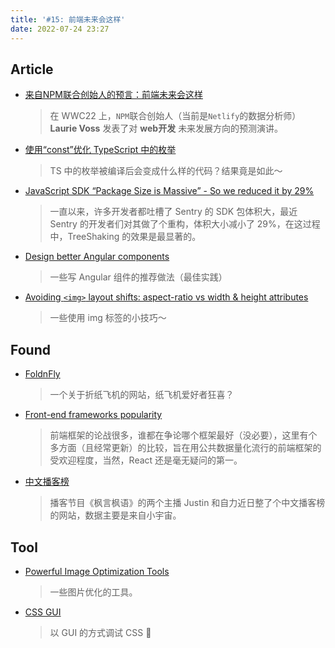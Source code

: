 ```yaml
---
title: '#15: 前端未来会这样'
date: 2022-07-24 23:27
---
```


## Article

- [来自NPM联合创始人的预言：前端未来会这样](https://mp.weixin.qq.com/s/-NQBuAo0ykStwG9zInPpxg)
    
    > 在 WWC22 上，`NPM`联合创始人（当前是`Netlify`的数据分析师）**Laurie Voss** 发表了对 **web开发** 未来发展方向的预测演讲。


- [使用“const”优化 TypeScript 中的枚举](https://morioh.com/p/064975d8b469)
    
    > TS 中的枚举被编译后会变成什么样的代码？结果竟是如此～


- [JavaScript SDK “Package Size is Massive” - So we reduced it by 29%](https://blog.sentry.io/2022/07/19/javascript-sdk-package-reduced)
    
    > 一直以来，许多开发者都吐槽了 Sentry 的 SDK 包体积大，最近 Sentry 的开发者们对其做了个重构，体积大小减小了 29%，在这过程中，TreeShaking 的效果是最显著的。

    
- [Design better Angular components](https://sergeygultyayev.medium.com/design-better-angular-components-2b89d27b262d)
    
    > 一些写 Angular 组件的推荐做法（最佳实践）


- [Avoiding `<img>` layout shifts: aspect-ratio vs width & height attributes](https://jakearchibald.com/2022/img-aspect-ratio/)
    
    > 一些使用 img 标签的小技巧～


## Found

- [FoldnFly](https://www.foldnfly.com/)
    
    > 一个关于折纸飞机的网站，纸飞机爱好者狂喜？


- [Front-end frameworks popularity](https://gist.github.com/tkrotoff/b1caa4c3a185629299ec234d2314e190)
    
    > 前端框架的论战很多，谁都在争论哪个框架最好（没必要），这里有个多方面（且经常更新）的比较，旨在用公共数据量化流行的前端框架的受欢迎程度，当然，React 还是毫无疑问的第一。

    
- [中文播客榜](https://xyzrank.com/)
    
    > 播客节目《枫言枫语》的两个主播 Justin 和自力近日整了个中文播客榜的网站，数据主要是来自小宇宙。
 

## Tool

- [Powerful Image Optimization Tools](https://www.smashingmagazine.com/2022/07/powerful-image-optimization-tools/)
    
    > 一些图片优化的工具。

    
- [CSS GUI](https://components.ai/css-gui)
    
    > 以 GUI 的方式调试 CSS 🤔
